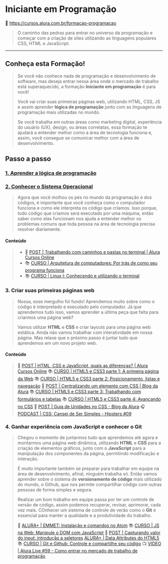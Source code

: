 # Iniciante em Programação

<!-- LEGENDAS para ÍCONES:
  - :link:               = Links da web
  - :running::dash:      = Fazendo
  - :books:              = Conteúdo
  - :memo:               = Exercícios
  - :white_check_mark:   = Feito
  - :dart:               = Módulo Concluído
  - :trophy:             = Medalhas
  - :information_source: = Informação importante
  - :name_badge:         = Certificado
  - :warning:            = Prioridades
  - :page_facing_up:     = para Artigos
  - :tada:               = para Eventos
  - :notebook:           = Conteúdo extra com Livro
  - :blue_book:          = Conteúdo extra da Alura+
  - :headphones:         = Conteúdo em áudio
  - :tv:                 = Conteúdo em vídeo
-->

:link: <https://cursos.alura.com.br/formacao-programacao>

> O caminho das pedras para entrar no universo da programação e começar com a criação de sites utilizando as linguagens populares CSS, HTML e JavaScript.

---

## Conheça esta Formação!

> Se você não conhece nada de programação e desenvolvimento de software, mas deseja entrar nessa área onde o mercado de trabalho está superaquecido, a formação **Iniciante em programação** é para você!
>
> Você vai criar suas primeiras páginas web, utilizando HTML, CSS, JS e assim aprender **lógica de programação** junto com as linguagens de programação mais utilizadas no mundo.
>
> Se você trabalha em outras áreas como marketing digital, experiência do usuário (UX), design, ou áreas correlatas, essa formação te ajudará a entender melhor como a área de tecnologia funciona e, assim, você consegue se comunicar melhor com a área de desenvolvimento.

## Passo a passo

### [1. Aprender a lógica de programação](./01-AprenderLogicaDeProgramacao/readme.md)

### [2. Conhecer o Sistema Operacional](./02-)
>
> Agora que você molhou os pés no mundo da programação e dos códigos, é importante que você conheça como o computador funciona e como ele interpreta os código que criamos. Isso porque, todo código que criamos será executado por uma máquina, então saber como elas funcionam nos ajuda a entender melhor os problemas comuns que toda pessoa na área de tecnologia precisa resolver diariamente.
>

#### Conteúdo
>
> - :page_facing_up: [POST | Trabalhando com caminhos e pastas no terminal | Alura Cursos Online](./07-trabalhandoComTerminal/readme.md)
> - :books: [CURSO | Arquitetura de computadores: Por trás de como seu programa funciona](./08-cursoArquiteturaComputadores/readme.md)
> - :books: [CURSO | Linux I: Conhecendo e utilizando o terminal](./09-cursoLinux01/readme.md)
>

### 3. Criar suas primeiras páginas web
>
> Nossa, esse mergulho foi fundo! Aprendemos muito sobre como o código é interpretado e executado pelo computador. Já que aprendemos tudo isso, vamos aprender a última peça que falta para criarmos uma página web?
>
> Vamos utilizar **HTML** e **CSS** e criar layouts para uma página web estática. Ainda não vamos trabalhar com interatividade em nossa página. Mas relaxe que o próximo passo é juntar tudo que aprendemos em um novo projeto web.
>

#### Conteúdo
>
> :page_facing_up: [POST |  HTML, CSS e JavaScript, quais as diferenças? |  Alura Cursos Online](./10-postHTMLCSSJSDiferencas/readme.md)
> :books: [CURSO | HTML5 e CSS3 parte 1: A primeira página da Web](./11-cursoHTML5&CSS3Parte01/readme.md)
> :books: [CURSO | HTML5 e CSS3 parte 2: Posicionamento, listas e navegação](./12-cursoHTML5&CSS3Parte02/readme.md)
> :page_facing_up: [POST | Centralizando um elemento com CSS | Blog da Alura](./13-postCentralizandoComCSS/readme.md)
> :books: [CURSO | HTML5 e CSS3 parte 3: Trabalhando com formulários e tabelas](./13-postCentralizandoComCSS/readme.md)
> :books: [CURSO | HTML5 e CSS3 parte 4: Avançando no CSS](./14-postCentralizandoComCSS/readme.md)
> :page_facing_up: [POST | Guia de Unidades no CSS - Blog da Alura](./15-postGuiaUnidadesCSS/readme.md)
> :headphones: [PODCAST | CSS: Cansei de Ser Simples - Hipsters #09](./16-podcastCSSCanseiSimples/readme.md)
>

### 4. Ganhar experiência com JavaScript e conhecer o Git
>
> Chegou o momento de juntarmos tudo que aprendemos até agora e montarmos uma página web dinâmica, utilizando **HTML** e **CSS** para a criação de elementos gráficos, junto com o **JavaScript** para a manipulação dos componentes da página, permitindo modificação e interação.
>
> É muito importante também se preparar para trabalhar em equipe na área de desenvolvimento, afinal, ninguém trabalha só. Então vamos aprender sobre o sistema de **versionamento de código** mais utilizado do mundo, o Github, que nos permite compartilhar código com outras pessoas de forma simples e segura.
>
> Realizar um bom trabalho em equipe passa por ter um controle de versão de código, assim podemos recuperar, revisar, aprimorar, cada vez mais. COnhecer um sistema de controle de verão como o **Git** é essencial para manter a qualidade e a produtividade do trabalho.
>
> :blue_book: [ALURA+ | EMMET: Instalação e comandos no Atom](./17-aluraMaisEmmet/readme.md)
> :books: [CURSO | JS na Web: Manipule o DOM com JavaScript](./18-cursoJSWebManipuleDOM/readme.md)
> :page_facing_up: [POST | Capturando valor do input: introdução a seletores](./19-postIntroSeletores/readme.md)
> [ALURA+ | Data Attributes do HTML5](./20-aluraMaisDataAttributes/readme.md)
> :books: [CURSO | Git e Github: Controle e compartilhe seu código](./21-cursoGit&Github/readme.md)
> :tv: [VIDEO | Alura Live #59 - Como entrar no mercado de trabalho de programação](./22-aluraLiveMercadoTrabalho/readme.md)
>